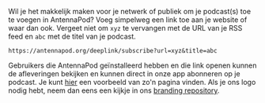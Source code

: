 Wil je het makkelijk maken voor je netwerk of publiek om je podcast(s) toe te voegen in AntennaPod? Voeg simpelweg een link toe aan je website of waar dan ook. Vergeet niet om `xyz` te vervangen met de URL van je RSS feed en `abc` met de titel van je podcast.

`https://antennapod.org/deeplink/subscribe?url=xyz&title=abc`

Gebruikers die AntennaPod geïnstalleerd hebben en die link openen kunnen de afleveringen bekijken en kunnen direct in onze app abonneren op je podcast. Je kunt [hier](/deeplink/subscribe?url=https://antennapod.org/rss.xml&title=Blog+Posts) een voorbeeld van zo'n pagina vinden. Als je ons logo nodig hebt, neem dan eens een kijkje in ons [branding repository](https://github.com/AntennaPod/branding).
